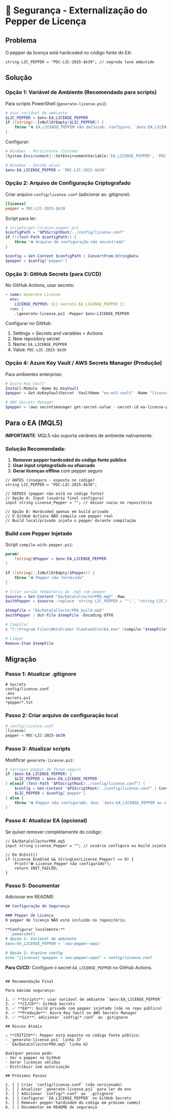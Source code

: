 # 🔐 Segurança - Externalização do Pepper de Licença

## Problema
O pepper da licença está hardcoded no código fonte do EA:
```mql5
string LIC_PEPPER = "PDC-LIC-2025-$k39"; // segredo leve embutido
```

## Solução

### Opção 1: Variável de Ambiente (Recomendado para scripts)
Para scripts PowerShell (`generate-license.ps1`):

```powershell
# Usar variável de ambiente
$LIC_PEPPER = $env:EA_LICENSE_PEPPER
if ([string]::IsNullOrEmpty($LIC_PEPPER)) {
    throw "❌ EA_LICENSE_PEPPER não definido. Configure: `$env:EA_LICENSE_PEPPER='seu-pepper'"
}
```

Configurar:
```powershell
# Windows - Persistente (System)
[System.Environment]::SetEnvironmentVariable('EA_LICENSE_PEPPER', 'PDC-LIC-2025-$k39', 'Machine')

# Windows - Sessão atual
$env:EA_LICENSE_PEPPER = 'PDC-LIC-2025-$k39'
```

### Opção 2: Arquivo de Configuração Criptografado
Criar arquivo `config/license.conf` (adicionar ao .gitignore):

```ini
[license]
pepper = PDC-LIC-2025-$k39
```

Script para ler:
```powershell
# scripts/get-license-pepper.ps1
$configPath = "$PSScriptRoot/../config/license.conf"
if (!(Test-Path $configPath)) {
    throw "❌ Arquivo de configuração não encontrado"
}

$config = Get-Content $configPath | ConvertFrom-StringData
$pepper = $config['pepper']
```

### Opção 3: GitHub Secrets (para CI/CD)
No GitHub Actions, usar secrets:

```yaml
- name: Generate License
  env:
    LICENSE_PEPPER: ${{ secrets.EA_LICENSE_PEPPER }}
  run: |
    .\generate-license.ps1 -Pepper $env:LICENSE_PEPPER
```

Configurar no GitHub:
1. Settings > Secrets and variables > Actions
2. New repository secret
3. Name: `EA_LICENSE_PEPPER`
4. Value: `PDC-LIC-2025-$k39`

### Opção 4: Azure Key Vault / AWS Secrets Manager (Produção)
Para ambientes enterprise:

```powershell
# Azure Key Vault
Install-Module -Name Az.KeyVault
$pepper = Get-AzKeyVaultSecret -VaultName "ea-mt5-vault" -Name "license-pepper" -AsPlainText

# AWS Secrets Manager
$pepper = (aws secretsmanager get-secret-value --secret-id ea-license-pepper --query SecretString --output text)
```

## Para o EA (MQL5)

**IMPORTANTE**: MQL5 não suporta variáveis de ambiente nativamente.

### Solução Recomendada:
1. **Remover pepper hardcoded do código fonte público**
2. **Usar input criptografado ou ofuscado**
3. **Gerar licenças offline** com pepper seguro

```mql5
// ANTES (inseguro - exposto no código)
string LIC_PEPPER = "PDC-LIC-2025-$k39";

// DEPOIS (pepper não está no código fonte)
// Opção A: Input (usuário final configura)
input string License_Pepper = ""; // deixar vazio no repositório

// Opção B: Hardcoded apenas em build privado
// O GitHub Actions NÃO compila com pepper real
// Build local/privado injeta o pepper durante compilação
```

### Build com Pepper Injetado

Script `compile-with-pepper.ps1`:
```powershell
param(
    [string]$Pepper = $env:EA_LICENSE_PEPPER
)

if ([string]::IsNullOrEmpty($Pepper)) {
    throw "❌ Pepper não fornecido"
}

# Criar versão temporária do .mq5 com pepper
$source = Get-Content "EA/DataCollectorPRO.mq5" -Raw
$withPepper = $source -replace 'string LIC_PEPPER = "";', "string LIC_PEPPER = `"$Pepper`";"

$tempFile = "EA/DataCollectorPRO_build.mq5"
$withPepper | Out-File $tempFile -Encoding UTF8

# Compilar
& "C:\Program Files\MetaTrader 5\metaeditor64.exe" /compile:"$tempFile"

# Limpar
Remove-Item $tempFile
```

## Migração

### Passo 1: Atualizar .gitignore
```gitignore
# Secrets
config/license.conf
.env
secrets.ps1
*pepper*.txt
```

### Passo 2: Criar arquivo de configuração local
```powershell
# config/license.conf
[license]
pepper = PDC-LIC-2025-$k39
```

### Passo 3: Atualizar scripts
Modificar `generate-license.ps1`:

```powershell
# Carregar pepper de forma segura
if ($env:EA_LICENSE_PEPPER) {
    $LIC_PEPPER = $env:EA_LICENSE_PEPPER
} elseif (Test-Path "$PSScriptRoot/../config/license.conf") {
    $config = Get-Content "$PSScriptRoot/../config/license.conf" | ConvertFrom-StringData
    $LIC_PEPPER = $config['pepper']
} else {
    throw "❌ Pepper não configurado. Use: `$env:EA_LICENSE_PEPPER ou config/license.conf"
}
```

### Passo 4: Atualizar EA (opcional)
Se quiser remover completamente do código:

```mql5
// EA/DataCollectorPRO.mq5
input string License_Pepper = ""; // usuário configura ou build injeta

// Em OnInit()
if (License_Enabled && StringLen(License_Pepper) == 0) {
    Print("❌ License_Pepper não configurado");
    return INIT_FAILED;
}
```

### Passo 5: Documentar
Adicionar em README:

```markdown
## Configuração de Segurança

### Pepper de Licença
O pepper de licença NÃO está incluído no repositório.

**Configurar localmente:**
```powershell
# Opção 1: Variável de ambiente
$env:EA_LICENSE_PEPPER = 'seu-pepper-aqui'

# Opção 2: Arquivo config
echo "[license]`npepper = seu-pepper-aqui" > config/license.conf
```

**Para CI/CD:**
Configure o secret `EA_LICENSE_PEPPER` no GitHub Actions.
```

## Recomendação Final

Para máxima segurança:

1. ✅ **Scripts**: usar variável de ambiente `$env:EA_LICENSE_PEPPER`
2. ✅ **CI/CD**: GitHub Secrets
3. ✅ **EA**: build privado com pepper injetado (não no repo público)
4. ✅ **Produção**: Azure Key Vault ou AWS Secrets Manager
5. ✅ **Git**: adicionar `config/*.conf` ao .gitignore

## Riscos Atuais

⚠️ **CRÍTICO**: Pepper está exposto no código fonte público:
- `generate-license.ps1` linha 37
- `EA/DataCollectorPRO.mq5` linha 62

Qualquer pessoa pode:
- Ver o pepper no GitHub
- Gerar licenças válidas
- Distribuir sem autorização

## Próximos Passos

1. [ ] Criar `config/license.conf` (não versionado)
2. [ ] Atualizar `generate-license.ps1` para ler de env
3. [ ] Adicionar `config/*.conf` ao `.gitignore`
4. [ ] Configurar `EA_LICENSE_PEPPER` no GitHub Secrets
5. [ ] Remover pepper hardcoded do código em próximo commit
6. [ ] Documentar em README de segurança
